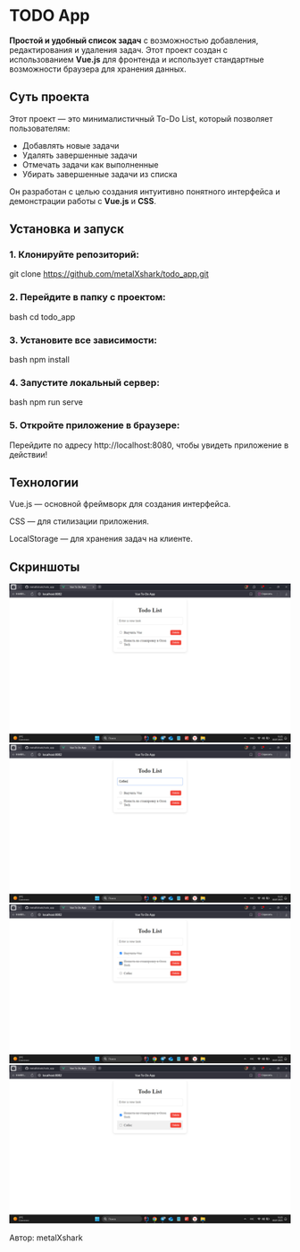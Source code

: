 # TODO App

**Простой и удобный список задач** с возможностью добавления, редактирования и удаления задач. Этот проект создан с использованием **Vue.js** для фронтенда и использует стандартные возможности браузера для хранения данных.

## Суть проекта

Этот проект — это минималистичный To-Do List, который позволяет пользователям:

- Добавлять новые задачи
- Удалять завершенные задачи
- Отмечать задачи как выполненные
- Убирать завершенные задачи из списка

Он разработан с целью создания интуитивно понятного интерфейса и демонстрации работы с **Vue.js** и **CSS**.

## Установка и запуск

### 1. Клонируйте репозиторий:
git clone https://github.com/metalXshark/todo_app.git
### 2. Перейдите в папку с проектом:
bash
cd todo_app
### 3. Установите все зависимости:
bash
npm install
### 4. Запустите локальный сервер:
bash
npm run serve
### 5. Откройте приложение в браузере:
Перейдите по адресу http://localhost:8080, чтобы увидеть приложение в действии!

## Технологии
Vue.js — основной фреймворк для создания интерфейса.

CSS — для стилизации приложения.

LocalStorage — для хранения задач на клиенте.

## Скриншоты
![Фото 1](https://github.com/metalXshark/todo_app/blob/master/photo/photo_2025-07-30_13-37-21.jpg)
![Фото 2](https://github.com/metalXshark/todo_app/blob/master/photo/photo_2025-07-30_13-37-22.jpg)
![Фото 3](https://github.com/metalXshark/todo_app/blob/master/photo/photo_2025-07-30_13-37-23.jpg)
![Фото 4](https://github.com/metalXshark/todo_app/blob/master/photo/photo_2025-07-30_13-37-23%20(2).jpg)

Автор: metalXshark
